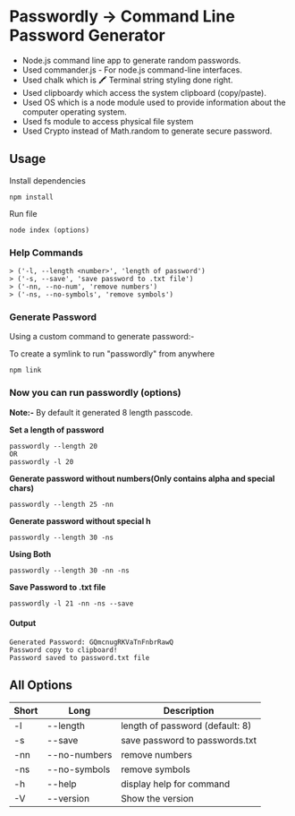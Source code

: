 # Passwordly -> Command Line Password Generator

- Node.js command line app to generate random passwords.
- Used commander.js - For node.js command-line interfaces.
- Used chalk which is 🖍 Terminal string styling done right.
- Used clipboardy which access the system clipboard (copy/paste).
- Used OS which is a node module used to provide information about the computer operating system.
- Used fs module to access physical file system
- Used Crypto instead of Math.random to generate secure password. 

## Usage

Install dependencies

```
npm install
```

Run file

```
node index (options)
```

### Help Commands

    > ('-l, --length <number>', 'length of password')
    > ('-s, --save', 'save password to .txt file')
    > ('-nn, --no-num', 'remove numbers')
    > ('-ns, --no-symbols', 'remove symbols')

### Generate Password

Using a custom command to generate password:-

To create a symlink to run "passwordly" from anywhere

```
npm link
```

### Now you can run passwordly (options)

**Note:-** By default it generated 8 length passcode.

**Set a length of password**

```
passwordly --length 20 
OR
passwordly -l 20
```

**Generate password without numbers(Only contains alpha and special chars)**
```
passwordly --length 25 -nn
```

**Generate password without special h**

```
passwordly --length 30 -ns
```

**Using Both**

```
passwordly --length 30 -nn -ns
```

**Save Password to .txt file**

```
passwordly -l 21 -nn -ns --save
```

#### Output

```
Generated Password: GQmcnugRKVaTnFnbrRawQ
Password copy to clipboard!
Password saved to password.txt file
```

## All Options

| Short | Long              | Description                     |
| ----- | ----------------- | ------------------------------- |
| -l    | --length <number> | length of password (default: 8) |
| -s    | --save            | save password to passwords.txt  |
| -nn   | --no-numbers      | remove numbers                  |
| -ns   | --no-symbols      | remove symbols                  |
| -h    | --help            | display help for command        |
| -V    | --version         | Show the version                |


